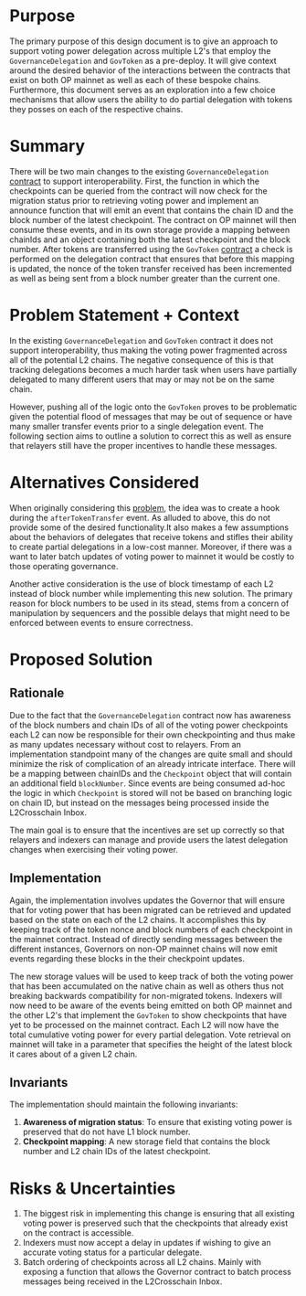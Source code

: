 # Purpose

The primary purpose of this design document is to give an approach to support voting power delegation across multiple L2's that employ the `GovernanceDelegation` and `GovToken` as a
pre-deploy. It will give context around the desired behavior of the interactions between the contracts that exist on both OP mainnet as well as each of these bespoke chains. Furthermore, this document serves as an exploration into a few choice mechanisms that allow users the ability to do partial delegation with tokens they posses on each of the respective chains.

# Summary

There will be two main changes to the existing `GovernanceDelegation` [contract](https://github.com/ethereum-optimism/specs/blob/fb28b09890ca5e991ccfb9b9e52540e4b0a79a13/specs/experimental/gov-delegation.md) to support interoperability. First, the function in which the checkpoints can be queried from the
contract will now check for the migration status prior to retrieving voting power and implement an announce function that will emit an event that contains the chain ID and the block
number of the latest checkpoint. The contract on OP mainnet will then consume these events, and in its own storage provide a mapping between chainIds and an object containing both
the latest checkpoint and the block number. After tokens are transferred using the `GovToken` [contract](https://github.com/ethereum-optimism/optimism/blob/develop/packages/contracts-bedrock/src/governance/GovernanceToken.sol) a check is performed on the delegation contract that ensures that before this
mapping is updated, the nonce of the token transfer received has been incremented as well as being sent from a block number greater than the current one.

# Problem Statement + Context

In the existing `GovernanceDelegation` and `GovToken` contract it does not support interoperability, thus making the voting power fragmented across all of the potential L2 chains. The negative consequence of this is that tracking delegations becomes a much harder task when users have partially delegated to many different users that may or may not be on the same chain.

However, pushing all of the logic onto the `GovToken` proves to be problematic given the potential flood of messages that may be out of sequence or have many smaller transfer events
prior to a single delegation event. The following section aims to outline a solution to correct this as well as ensure that relayers still have the proper incentives to handle these
messages.

# Alternatives Considered

When originally considering this [problem](https://github.com/ethereum-optimism/specs/blob/5046a5b7f95e7a238cbfabc2b353709c9737b50b/specs/governance/alligator-interop.md), the idea was to create a hook during the `afterTokenTransfer` event. As alluded to above, this do not provide some of the desired functionality.It also makes a few assumptions about the behaviors of delegates that receive tokens and stifles their ability to create partial delegations in a low-cost manner. Moreover, if there was
a want to later batch updates of voting power to mainnet it would be costly to those operating governance.

Another active consideration is the use of block timestamp of each L2 instead of block number while implementing this new solution. The primary reason for block numbers to be used in
its stead, stems from a concern of manipulation by sequencers and the possible delays that might need to be enforced between events to ensure correctness.

# Proposed Solution

## Rationale

Due to the fact that the `GovernanceDelegation` contract now has awareness of the block numbers and chain IDs of all of the voting power checkpoints each L2 can now be responsible for
their own checkpointing and thus make as many updates necessary without cost to relayers. From an implementation standpoint many of the changes are quite small and should minimize the
risk of complication of an already intricate interface. There will be a mapping between chainIDs and the `Checkpoint` object that will contain an additional field `blockNumber`. Since events are being consumed ad-hoc the logic in which `Checkpoint` is stored will not be based on branching logic on chain ID, but instead on the messages being processed inside the L2Crosschain Inbox.

The main goal is to ensure that the incentives are set up correctly so that relayers and indexers can manage and provide users the latest delegation changes when exercising their voting
power.

## Implementation

Again, the implementation involves updates the Governor that will ensure that for voting power that has been migrated can be retrieved and updated based on the state on each of the L2 chains. It accomplishes this by keeping track of the token nonce and block numbers of each checkpoint in the mainnet contract. Instead of directly sending messages between the different instances, Governors on non-OP mainnet chains will now emit events regarding these blocks in the their checkpoint updates.

The new storage values will be used to keep track of both the voting power that has been accumulated on the native chain as well as others thus not breaking backwards compatibility for
non-migrated tokens. Indexers will now need to be aware of the events being emitted on both OP mainnet and the other L2's that implement the `GovToken` to show checkpoints that have yet
to be processed on the mainnet contract. Each L2 will now have the total cumulative voting power for every partial delegation. Vote retrieval on mainnet will take in a parameter that specifies the height of the latest block it cares about of a given L2 chain.


## Invariants

The implementation should maintain the following invariants:

1. **Awareness of migration status**: To ensure that existing voting power is preserved that do not have L1 block number.
2. **Checkpoint mapping**: A new storage field that contains the block number and L2 chain IDs of the latest checkpoint.

# Risks & Uncertainties

1. The biggest risk in implementing this change is ensuring that all existing voting power is preserved such that the checkpoints that already exist on the contract is accessible.
2. Indexers must now accept a delay in updates if wishing to give an accurate voting status for a particular delegate.
3. Batch ordering of checkpoints across all L2 chains. Mainly with exposing a function that allows the Governor contract to batch process messages being received in the L2Crosschain Inbox.
